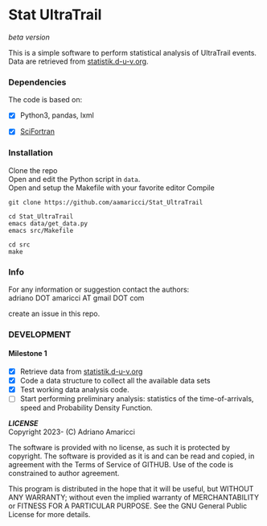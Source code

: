 # Stat UltraTrail	
*beta version*  

This is a simple software to perform statistical analysis of UltraTrail events. Data are retrieved from 
[statistik.d-u-v.org](https://statistik.d-u-v.org). 
 

### Dependencies
The code is based on:  

- [X] Python3, pandas, lxml
- [X] [SciFortran](https://github.com/aamaricci/SciFortran)  


  
### Installation
Clone the repo  
Open and edit the Python script in `data`.  
Open and setup the Makefile with your favorite editor Compile  

```
git clone https://github.com/aamaricci/Stat_UltraTrail
```
```
cd Stat_UltraTrail
emacs data/get_data.py
emacs src/Makefile
```
```
cd src
make
```


### Info
For any information or suggestion contact the authors:   
adriano DOT amaricci AT gmail DOT com  

create an issue in this repo.


### DEVELOPMENT

#### Milestone 1
- [X] Retrieve data from [statistik.d-u-v.org](https://statistik.d-u-v.org)
- [X] Code a data structure to collect all the available data sets
- [X] Test working data analysis code. 
- [ ] Start performing preliminary analysis: statistics of the time-of-arrivals, speed and Probability Density Function.

***LICENSE***  
Copyright 2023- (C) Adriano Amaricci

The software is provided with no license, as such it is protected by copyright.
The software is provided as it is and can be read and copied, in agreement with 
the Terms of Service of GITHUB. Use of the code is constrained to author agreement.   

This program is distributed in the hope that it will be useful,
but WITHOUT ANY WARRANTY; without even the implied warranty of
MERCHANTABILITY or FITNESS FOR A PARTICULAR PURPOSE.  See the
GNU General Public License for more details.


